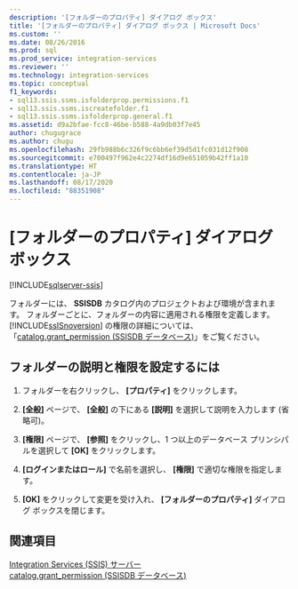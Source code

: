 ```yaml
---
description: '[フォルダーのプロパティ] ダイアログ ボックス'
title: '[フォルダーのプロパティ] ダイアログ ボックス | Microsoft Docs'
ms.custom: ''
ms.date: 08/26/2016
ms.prod: sql
ms.prod_service: integration-services
ms.reviewer: ''
ms.technology: integration-services
ms.topic: conceptual
f1_keywords:
- sql13.ssis.ssms.isfolderprop.permissions.f1
- sql13.ssis.ssms.iscreatefolder.f1
- sql13.ssis.ssms.isfolderprop.general.f1
ms.assetid: d9a2bfae-fcc8-46be-b588-4a9db03f7e45
author: chugugrace
ms.author: chugu
ms.openlocfilehash: 29fb988b6c326f9c6bb6ef39d5d1fc031d12f908
ms.sourcegitcommit: e700497f962e4c2274df16d9e651059b42ff1a10
ms.translationtype: HT
ms.contentlocale: ja-JP
ms.lasthandoff: 08/17/2020
ms.locfileid: "88351908"
---
```

# <a name="folder-properties-dialog-box"></a>[フォルダーのプロパティ] ダイアログ ボックス

[!INCLUDE[sqlserver-ssis](../../includes/applies-to-version/sqlserver-ssis.md)]


  フォルダーには、 **SSISDB** カタログ内のプロジェクトおよび環境が含まれます。 フォルダーごとに、フォルダーの内容に適用される権限を定義します。 [!INCLUDE[ssISnoversion](../../includes/ssisnoversion-md.md)] の権限の詳細については、「[catalog.grant_permission &#40;SSISDB データベース&#41;](../../integration-services/system-stored-procedures/catalog-grant-permission-ssisdb-database.md)」をご覧ください。  
  
## <a name="to-set-folder-description-and-permissions"></a>フォルダーの説明と権限を設定するには  
  
1.  フォルダーを右クリックし、 **[プロパティ]** をクリックします。  
  
2.  **[全般]** ページで、 **[全般]** の下にある **[説明]** を選択して説明を入力します (省略可)。  
  
3.  **[権限]** ページで、 **[参照]** をクリックし、1 つ以上のデータベース プリンシパルを選択して **[OK]** をクリックします。  
  
4.  **[ログインまたはロール]** で名前を選択し、 **[権限]** で適切な権限を指定します。  
  
5.  **[OK]** をクリックして変更を受け入れ、 **[フォルダーのプロパティ]** ダイアログ ボックスを閉じます。  
  
## <a name="see-also"></a>関連項目  
 [Integration Services &#40;SSIS&#41; サーバー](../integration-services-ssis-packages.md)   
 [catalog.grant_permission &#40;SSISDB データベース&#41;](../../integration-services/system-stored-procedures/catalog-grant-permission-ssisdb-database.md)  
  
  
